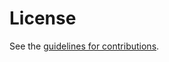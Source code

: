 # License

See the
[guidelines for contributions](https://github.com/oscargdd/draft-dbb-netmod-enhanced-acl/blob/main/CONTRIBUTING.md).
